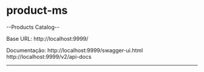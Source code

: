 # product-ms

--Products Catalog--

Base URL: http://localhost:9999/

Documentação: http://localhost:9999/swagger-ui.html
			  http://localhost:9999/v2/api-docs
			  
------